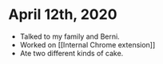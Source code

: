 # April 12th, 2020
- Talked to my family and Berni.
- Worked on [[Internal Chrome extension]]
- Ate two different kinds of cake.

